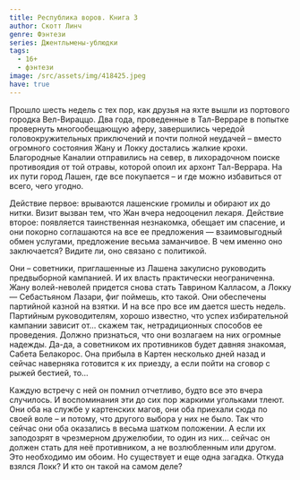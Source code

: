 ```yaml
---
title: Республика воров. Книга 3
author: Скотт Линч
genre: Фэнтези
series: Джентльмены-ублюдки
tags:
  - 16+
  - фэнтези
image: /src/assets/img/418425.jpeg
have: true
---
```

Прошло шесть недель с тех пор, как друзья на яхте вышли из портового городка Вел-Вираццо. Два года, проведенные в Тал-Верраре в попытке провернуть многообещающую аферу, завершились чередой головокружительных приключений и почти полной неудачей – вместо огромного состояния Жану и Локку достались жалкие крохи. Благородные Каналии отправились на север, в лихорадочном поиске противоядия от той отравы, которой опоил их архонт Тал-Веррара. На их пути город Лашен, где все покупается – и где можно избавиться от всего, чего угодно.

Действие первое: врываются лашенские громилы и обирают их до нитки. Визит вызван тем, что Жан вчера недооценил лекаря. Действие второе: появляется таинственная незнакомка, обещает им спасение, и они покорно соглашаются на все ее предложения — взаимовыгодный обмен услугами, предложение весьма заманчивое. В чем именно оно заключается? Видите ли, оно связано с политикой.

Они – советники, приглашенные из Лашена закулисно руководить предвыборной кампанией. И их власть практически неограниченна. Жану волей-неволей придется снова стать Таврином Калласом, а Локку — Себастьяном Лазари, фиг поймешь, кто такой. Они обеспечены партийной казной на взятки. И на все про все им дается шесть недель. Партийным руководителям, хорошо известно, что успех избирательной кампании зависит от… скажем так, нетрадиционных способов ее проведения. Должно признаться, что они возлагаем на них огромные надежды. Да-да, а советником их противников будет давняя знакомая, Сабета Белакорос. Она прибыла в Картен несколько дней назад и сейчас наверняка готовится к их приезду, а если пойти на сговор с рыжей бестией, то…

Каждую встречу с ней он помнил отчетливо, будто все это вчера случилось. И воспоминания эти до сих пор жаркими угольками тлеют. Они оба на службе у картенских магов, они оба приехали сюда по своей воле – и потому, что другого выбора у них не было. Так что сейчас они оба оказались в весьма шатком положении. А если их заподозрят в чрезмерном дружелюбии, то один из них… сейчас он должен стать для неё противником, а не возлюбленным или другом. Это необходимо им обоим. Но существует и еще одна загадка. Откуда взялся Локк? И кто он такой на самом деле?
